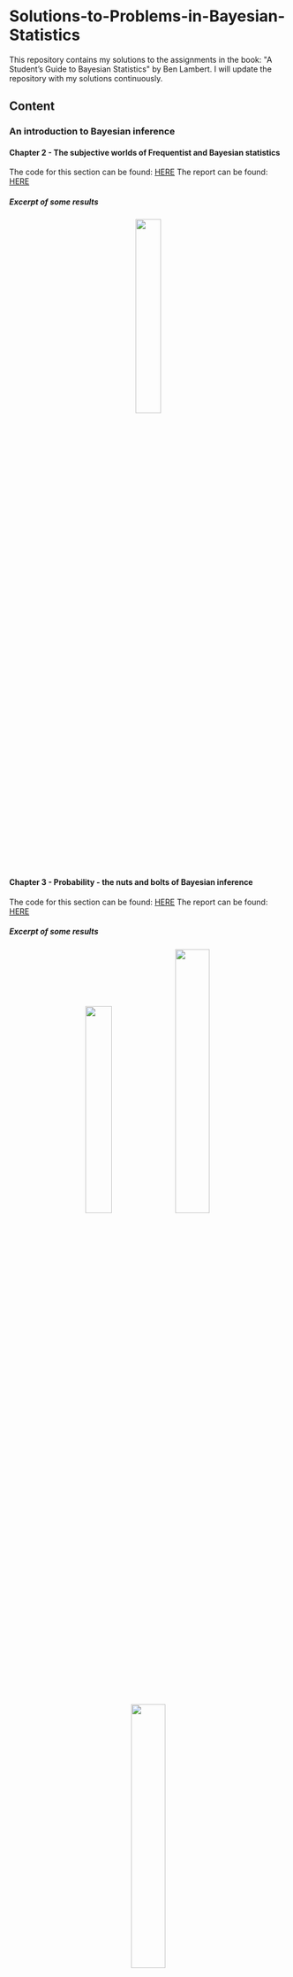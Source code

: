 # Solutions-to-Problems-in-Bayesian-Statistics
This repository contains my solutions to the assignments in the book: "A Student’s Guide to Bayesian Statistics" by Ben Lambert. I will update the repository with my solutions continuously.

## Content

### An introduction to Bayesian inference

#### Chapter 2 - The subjective worlds of Frequentist and Bayesian statistics
The code for this section can be found: [HERE](https://github.com/alexandrahotti/Solutions-to-Problems-in-Bayesian-Statistics/tree/master/2%20-%20The%20subjective%20worlds%20of%20Frequentist/2.3%20-%20Model%20choice/Q%202.3.1%20-%202.3.2)
The report can be found: [HERE](https://github.com/alexandrahotti/Solutions-to-Problems-in-Bayesian-Statistics/blob/master/2%20-%20The%20subjective%20worlds%20of%20Frequentist/2.3%20-%20Model%20choice/solutions_chapter_2.pdf)

##### Excerpt of some results
<p float="left" align='center'>  
  <img src='https://github.com/alexandrahotti/Solutions-to-Problems-in-Bayesian-Statistics/blob/master/2%20-%20The%20subjective%20worlds%20of%20Frequentist/2.3%20-%20Model%20choice/Q%202.3.1%20-%202.3.2/results/polynomial_fit.png' width="30%" height="30%"
 />

#### Chapter 3 - Probability - the nuts and bolts of Bayesian inference
The code for this section can be found: [HERE](https://github.com/alexandrahotti/Solutions-to-Problems-in-Bayesian-Statistics/tree/master/3%20-%20Probability%20-%20the%20nuts%20and%20bolts%20of%20Bayesian%20inference/3.8%20-%20Breast%20cancer%20revisited)
The report can be found: [HERE](https://github.com/alexandrahotti/Solutions-to-Problems-in-Bayesian-Statistics/blob/master/3%20-%20Probability%20-%20the%20nuts%20and%20bolts%20of%20Bayesian%20inference/solutions_chap_3.pdf)

##### Excerpt of some results
<p float="left" align='center'>  
  <img src='https://github.com/alexandrahotti/Solutions-to-Problems-in-Bayesian-Statistics/blob/master/3%20-%20Probability%20-%20the%20nuts%20and%20bolts%20of%20Bayesian%20inference/3.8%20-%20Breast%20cancer%20revisited/results/prob_cancer_given_pos_test_prevalence.png' width="31%" height="31%"
 />
  <img src='https://github.com/alexandrahotti/Solutions-to-Problems-in-Bayesian-Statistics/blob/master/3%20-%20Probability%20-%20the%20nuts%20and%20bolts%20of%20Bayesian%20inference/3.8%20-%20Breast%20cancer%20revisited/results/prob_cancer_given_pos_test_sensitivity_FP.png' width="35%" height="35%"
 />
  <img src='https://github.com/alexandrahotti/Solutions-to-Problems-in-Bayesian-Statistics/blob/master/3%20-%20Probability%20-%20the%20nuts%20and%20bolts%20of%20Bayesian%20inference/3.8%20-%20Breast%20cancer%20revisited/results/prob_cancer_given_pos_test_sensitivity_TP.png' width="35%" height="35%"
 />


### Understanding the Bayesian formula

#### Chapter 4 - Likelihoods
The report can be found: [HERE](https://github.com/alexandrahotti/Solutions-to-Problems-in-Bayesian-Statistics/blob/master/4%20-%20Likelihood/solutions_chapter_4.pdf)

##### Excerpt of some results
<p float="left" align='center'>  
  <img src='https://github.com/alexandrahotti/Solutions-to-Problems-in-Bayesian-Statistics/blob/master/4%20-%20Likelihood/4.1%20-%20Blog%20blues/Poisson%20model/MLE%20estimate%20-%20Evaluate%20model/results/generated_time_between_beer_visits.png' width="31%" height="31%"
 /><img src='https://github.com/alexandrahotti/Solutions-to-Problems-in-Bayesian-Statistics/blob/master/4%20-%20Likelihood/4.1%20-%20Blog%20blues/Poisson%20model/MLE%20estimate%20-%20Mean%20visit%20rate/results/likelihood_as_function_of_rate_between_first_time_visits_blog.png' width="35%" height="35%"
 />
  

#### Chapter 5 - Priors
The report can be found: [HERE](https://github.com/alexandrahotti/Solutions-to-Problems-in-Bayesian-Statistics/blob/master/5%20-%20Prior/solutions_chapter_5.pdf)


#### Chapter 6 - The devil is in the denominator
The report can be found: [HERE](https://github.com/alexandrahotti/Solutions-to-Problems-in-Bayesian-Statistics/blob/master/6%20-%20The%20devil%20is%20in%20the%20denominator/solutions_chapter_6.pdf)

##### Excerpt of some results
<p float="left" align='center'>  
  <img src='https://github.com/alexandrahotti/Solutions-to-Problems-in-Bayesian-Statistics/blob/master/6%20-%20The%20devil%20is%20in%20the%20denominator/results/NB_posterior.png' width="47%" height="47%"
 />

#### Chapter 7 - The posterior - The goal of Bayesian inference

### Analytic Bayesian methods

#### Chapter 8 - Distributions

##### Excerpt of some results
<p float="left" align='center'>  
  <img src='https://github.com/alexandrahotti/Solutions-to-Problems-in-Bayesian-Statistics/blob/master/8%20-%20Distributions/Election%20Likelihoods/results/multinomial_likelihood_pA_pB.png' width="47%" height="47%"
 />


#### Chapter 9 - Conjugate priors

#### Chapter 10 - Evaluation of model fit and hypothesis testing

#### Chapter 11 - Making Bayesian analysis objective?

### Computational Bayes

#### Chapter 12 - Leaving conjugates behind: Markov chain Monte Carlo

#### Chapter 13 - Random Walk Metropolis

#### Chapter 14 - Gibbs Sampling

#### Chapter 15 - Hamiltonian Monte Carlo

#### Chapter 16 - Stan

### Hierarchical models and regression

#### Chapter 17 - Hierarchical models

#### Chapter 18 - Linear regression models

#### Chapter 19 - Generalized  linear models and other animals















